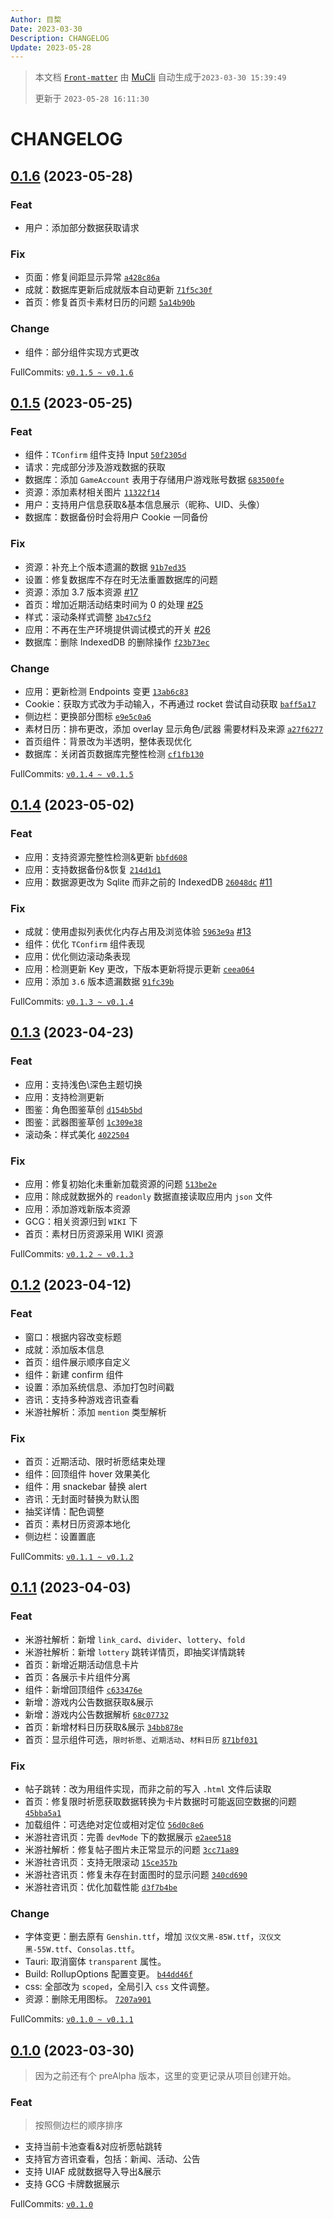 ```yaml
---
Author: 目棃
Date: 2023-03-30
Description: CHANGELOG
Update: 2023-05-28
---
```


> 本文档 [`Front-matter`](https://github.com/BTMuli/Mucli#FrontMatter) 由 [MuCli](https://github.com/BTMuli/Mucli) 自动生成于`2023-03-30 15:39:49`
> 
> 更新于 `2023-05-28 16:11:30`

# CHANGELOG

## [0.1.6](https://github.com/BTMuli/Tauri.Genshin/releases/v0.1.6) (2023-05-28)

### Feat

- 用户：添加部分数据获取请求

### Fix

- 页面：修复间距显示异常 [`a428c86a`](https://github.com/BTMuli/Tauri.Genshin/commit/a428c86a)
- 成就：数据库更新后成就版本自动更新 [`71f5c30f`](https://github.com/BTMuli/Tauri.Genshin/commit/71f5c30f)
- 首页：修复首页卡素材日历的问题 [`5a14b90b`](https://github.com/BTMuli/Tauri.Genshin/commit/5a14b90b)

### Change

- 组件：部分组件实现方式更改

FullCommits: [`v0.1.5 ~ v0.1.6`](https://github.com/BTMuli/Tauri.Genshin/compare/v0.1.5...v0.1.6)

## [0.1.5](https://github.com/BTMuli/Tauri.Genshin/releases/v0.1.5) (2023-05-25)

### Feat

- 组件：`TConfirm` 组件支持 Input [`50f2305d`](https://github.com/BTMuli/Tauri.Genshin/commit/50f2305d)
- 请求：完成部分涉及游戏数据的获取
- 数据库：添加 `GameAccount` 表用于存储用户游戏账号数据 [`683500fe`](https://github.com/BTMuli/Tauri.Genshin/commit/683500fe)
- 资源：添加素材相关图片 [`11322f14`](https://github.com/BTMuli/Tauri.Genshin/commit/11322f14)
- 用户：支持用户信息获取&基本信息展示（昵称、UID、头像）
- 数据库：数据备份时会将用户 Cookie 一同备份

### Fix

- 资源：补充上个版本遗漏的数据 [`91b7ed35`](https://github.com/BTMuli/Tauri.Genshin/commit/91b7ed35)
- 设置：修复数据库不存在时无法重置数据库的问题
- 资源：添加 3.7 版本资源 [#17](https://github.com/BTMuli/Tauri.Genshin/issues/17)
- 首页：增加近期活动结束时间为 0 的处理 [#25](https://github.com/BTMuli/Tauri.Genshin/issues/25)
- 样式：滚动条样式调整 [`3b47c5f2`](https://github.com/BTMuli/Tauri.Genshin/commit/3b47c5f2)
- 应用：不再在生产环境提供调试模式的开关 [#26](https://github.com/BTMuli/Tauri.Genshin/issues/26)
- 数据库：删除 IndexedDB 的删除操作 [`f23b73ec`](https://github.com/BTMuli/Tauri.Genshin/commit/f23b73ec)

### Change

- 应用：更新检测 Endpoints 变更 [`13ab6c83`](https://github.com/BTMuli/Tauri.Genshin/commit/13ab6c83)
- Cookie：获取方式改为手动输入，不再通过 rocket 尝试自动获取 [`baff5a17`](https://github.com/BTMuli/Tauri.Genshin/commit/baff5a17)
- 侧边栏：更换部分图标 [`e9e5c0a6`](https://github.com/BTMuli/Tauri.Genshin/commit/e9e5c0a6)
- 素材日历：排布更改，添加 overlay 显示角色/武器 需要材料及来源 [`a27f6277`](https://github.com/BTMuli/Tauri.Genshin/commit/a27f6277)
- 首页组件：背景改为半透明，整体表现优化
- 数据库：关闭首页数据库完整性检测 [`cf1fb130`](https://github.com/BTMuli/Tauri.Genshin/commit/cf1fb130)

FullCommits: [`v0.1.4 ~ v0.1.5`](https://github.com/BTMuli/Tauri.Genshin/compare/v0.1.4...v0.1.5)

## [0.1.4](https://github.com/BTMuli/Tauri.Genshin/releases/v0.1.4) (2023-05-02)

### Feat

- 应用：支持资源完整性检测&更新 [`bbfd608`](https://github.com/BTMuli/Tauri.Genshin/commit/bbfd608)
- 应用：支持数据备份&恢复 [`214d1d1`](https://github.com/BTMuli/Tauri.Genshin/commit/214d1d10)
- 应用：数据源更改为 Sqlite 而非之前的 IndexedDB [`26048dc`](https://github.com/BTMuli/Tauri.Genshin/commit/26048dc) [#11](https://github.com/BTMuli/Tauri.Genshin/issues/11)

### Fix

- 成就：使用虚拟列表优化内存占用及浏览体验 [`5963e9a`](https://github.com/BTMuli/Tauri.Genshin/commit/5963e9a) [#13](https://github.com/BTMuli/Tauri.Genshin/issues/13)
- 组件：优化 `TConfirm` 组件表现
- 应用：优化侧边滚动条表现
- 应用：检测更新 Key 更改，下版本更新将提示更新 [`ceea064`](https://github.com/BTMuli/Tauri.Genshin/commit/ceea064)
- 应用：添加 `3.6` 版本遗漏数据 [`91fc39b`](https://github.com/BTMuli/Tauri.Genshin/commit/91fc39b)

FullCommits: [`v0.1.3 ~ v0.1.4`](https://github.com/BTMuli/Tauri.Genshin/compare/v0.1.3...v0.1.4)

## [0.1.3](https://github.com/BTMuli/Tauri.Genshin/releases/v0.1.3) (2023-04-23)

### Feat

- 应用：支持浅色\深色主题切换
- 应用：支持检测更新
- 图鉴：角色图鉴草创 [`d154b5bd`](https://github.com/BTMuli/Tauri.Genshin/commit/d154b5bd)
- 图鉴：武器图鉴草创 [`1c309e38`](https://github.com/BTMuli/Tauri.Genshin/commit/1c309e38)
- 滚动条：样式美化 [`4022504`](https://github.com/BTMuli/Tauri.Genshin/commit/4022504)

### Fix

- 应用：修复初始化未重新加载资源的问题 [`513be2e`](https://github.com/BTMuli/Tauri.Genshin/commit/513be2e)
- 应用：除成就数据外的 `readonly` 数据直接读取应用内 `json` 文件
- 应用：添加游戏新版本资源
- GCG：相关资源归到 `WIKI` 下
- 首页：素材日历资源采用 WIKI 资源

FullCommits: [`v0.1.2 ~ v0.1.3`](https://github.com/BTMuli/Tauri.Genshin/compare/v0.1.2...v0.1.3)

## [0.1.2](https://github.com/BTMuli/Tauri.Genshin/releases/v0.1.2) (2023-04-12)

### Feat

- 窗口：根据内容改变标题
- 成就：添加版本信息
- 首页：组件展示顺序自定义
- 组件：新建 confirm 组件
- 设置：添加系统信息、添加打包时间戳
- 咨讯：支持多种游戏咨讯查看
- 米游社解析：添加 `mention` 类型解析


### Fix

- 首页：近期活动、限时祈愿结束处理
- 组件：回顶组件 hover 效果美化
- 组件：用 snackebar 替换 alert
- 咨讯：无封面时替换为默认图
- 抽奖详情：配色调整
- 首页：素材日历资源本地化
- 侧边栏：设置置底

FullCommits: [`v0.1.1 ~ v0.1.2`](https://github.com/BTMuli/Tauri.Genshin/compare/v0.1.1...v0.1.2)

## [0.1.1](https://github.com/BTMuli/Tauri.Genshin/releases/v0.1.1) (2023-04-03)

### Feat

- 米游社解析：新增 `link_card`、`divider`、`lottery`、`fold`
- 米游社解析：新增 `lottery` 跳转详情页，即抽奖详情跳转
- 首页：新增近期活动信息卡片
- 首页：各展示卡片组件分离
- 组件：新增回顶组件 [`c633476e`](https://github.com/BTMuli/Tauri.Genshin/commit/c633476e)
- 新增：游戏内公告数据获取&展示
- 新增：游戏内公告数据解析 [`68c07732`](https://github.com/BTMuli/Tauri.Genshin/commit/68c07732)
- 首页：新增材料日历获取&展示 [`34bb878e`](https://github.com/BTMuli/Tauri.Genshin/commit/34bb878e)
- 首页：显示组件可选，`限时祈愿`、`近期活动`、`材料日历` [`871bf031`](https://github.com/BTMuli/Tauri.Genshin/commit/871bf031)

### Fix

- 帖子跳转：改为用组件实现，而非之前的写入 `.html` 文件后读取
- 首页：修复限时祈愿获取数据转换为卡片数据时可能返回空数据的问题 [`45bba5a1`](https://github.com/BTMuli/Tauri.Genshin/commit/45bba5a1)
- 加载组件：可选绝对定位或相对定位 [`56d0c8e6`](https://github.com/BTMuli/Tauri.Genshin/commit/56d0c8e6)
- 米游社咨讯页：完善 `devMode` 下的数据展示 [`e2aee518`](https://github.com/BTMuli/Tauri.Genshin/commit/e2aee518)
- 米游社解析：修复帖子图片未正常显示的问题 [`3cc71a89`](https://github.com/BTMuli/Tauri.Genshin/commit/3cc71a89)
- 米游社咨讯页：支持无限滚动 [`15ce357b`](https://github.com/BTMuli/Tauri.Genshin/commit/15ce357b)
- 米游社咨讯页：修复未存在封面图时的显示问题 [`340cd690`](https://github.com/BTMuli/Tauri.Genshin/commit/340cd690)
- 米游社咨讯页：优化加载性能 [`d3f7b4be`](https://github.com/BTMuli/Tauri.Genshin/commit/d3f7b4be)

### Change

- 字体变更：删去原有 `Genshin.ttf`，增加 `汉仪文黑-85W.ttf`，`汉仪文黑-55W.ttf`、`Consolas.ttf`。
- Tauri: 取消窗体 `transparent` 属性。
- Build: RollupOptions 配置变更。 [`b44dd46f`](https://github.com/BTMuli/Tauri.Genshin/commit/b44dd46f)
- css: 全部改为 `scoped`，全局引入 `css` 文件调整。
- 资源：删除无用图标。 [`7207a901`](https://github.com/BTMuli/Tauri.Genshin/commit/7207a901)

FullCommits: [`v0.1.0 ~ v0.1.1`](https://github.com/BTMuli/Tauri.Genshin/compare/v0.1.0...v0.1.1)

## [0.1.0](https://github.com/BTMuli/Tauri.Genshin/releases/v0.1.0) (2023-03-30)

> 因为之前还有个 preAlpha 版本，这里的变更记录从项目创建开始。

### Feat

> 按照侧边栏的顺序排序

- 支持当前卡池查看&对应祈愿帖跳转
- 支持官方咨讯查看，包括：新闻、活动、公告
- 支持 UIAF 成就数据导入导出&展示
- 支持 GCG 卡牌数据展示

FullCommits: [`v0.1.0`](https://github.com/BTMuli/Tauri.Genshin/commits/v0.1.0)
